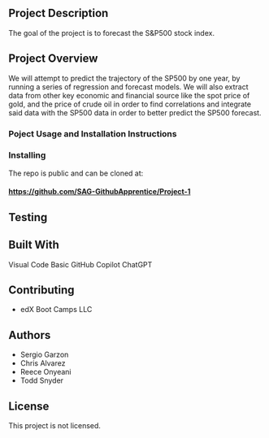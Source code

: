 
## Project Description
The goal of the project is to forecast the S&P500 stock index.

## Project Overview
We will attempt to predict the trajectory of the SP500 by one year, by running a series of regression and forecast models. We will also extract data from other key economic and financial source like the spot price of gold, and the price of crude oil in order to find correlations and integrate said data with the SP500 data in order to better predict the SP500 forecast.

### Poject Usage and Installation Instructions



### Installing

The repo is public and can be cloned at:
#### https://github.com/SAG-GithubApprentice/Project-1

## Testing




## Built With

Visual Code Basic
GitHub Copilot
ChatGPT

## Contributing

* edX Boot Camps LLC

## Authors

* Sergio Garzon
* Chris Alvarez
* Reece Onyeani
* Todd Snyder

## License

This project is not licensed. 

 


